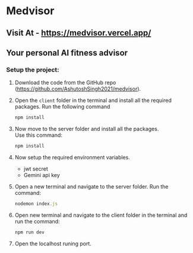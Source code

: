 # Medvisor

## Visit At - https://medvisor.vercel.app/

## Your personal AI fitness advisor

### Setup the project:

1. Download the code from the GitHub repo (https://github.com/AshutoshSingh2021/medvisor).

2. Open the `client` folder in the terminal and install all the required packages. Run the following command  
   ```javascript
   npm install
   ```

4. Now move to the server folder and install all the packages.  
   Use this command:
   ```javascript
   npm install
   ```

6. Now setup the required environment variables.

   - jwt secret
   - Gemini api key

7. Open a new terminal and navigate to the server folder. Run the command:  
   ```javascript
   nodemon index.js
   ```

9. Open new terminal and navigate to the client folder in the terminal and run the command:  
   ```javascript
   npm run dev
   ```

11. Open the localhost runing port.
